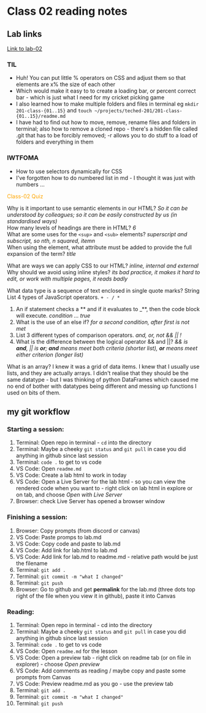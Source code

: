 # Class 02 reading notes

## Lab links

[Link to lab-02](lab-02-a/lab-02-a.html)

### TIL

- Huh! You can put little % operators on CSS and adjust them so that elements are x% the size of each other
- Which would make it easy to to create a loading bar, or percent correct bar - which is just what I need for my cricket picking game
- I also learned how to make multiple folders and files in terminal eg `mkdir 201-class-{01..15}` and `touch ~/projects/teched-201/201-class-{01..15}/readme.md`
- I have had to find out how to move, remove, rename files and folders in terminal; also how to remove a cloned repo - there's a hidden file called .git that has to be forcibly removed; -r allows you to do stuff to a load of folders and everything in them

### IWTFOMA

- How to use selectors dynamically for CSS
- I've forgotten how to do numbered list in md - I thought it was just with numbers ...

<p style="color:orange; font: 30px">Class-02 Quiz</p>

Why is it important to use semantic elements in our HTML? _So it can be understood by colleagues; so it can be easily constructed by us (in standardised ways)_  
How many levels of headings are there in HTML? _6_  
What are some uses for the `<sup>` and `<sub>` elements? _superscript and subscript, so nth, n squared, itemn_  
When using the <abbr> element, what attribute must be added to provide the full expansion of the term? _title_

What are ways we can apply CSS to our HTML? _inline, internal and external_  
Why should we avoid using inline styles? _its bad practice, it makes it hard to edit, or work with multiple pages, it reads badly_

What data type is a sequence of text enclosed in single quote marks? String  
List 4 types of JavaScript operators. `+ - / *`

1. An if statement checks a ** and if it evaluates to \_**, then the code block will execute. _condition ... true_
2. What is the use of an else if? _for a second condition, after first is not met_
3. List 3 different types of comparison operators. _and, or, not && || !_
4. What is the difference between the logical operator && and ||? _&& is **and**, || is **or**; **and** means meet both criteria (shorter list), **or** means meet either criterion (longer list)_

What is an array? I knew it was a grid of data items. I knew that I usually use lists, and they are actually arrays. I didn't realise that they should be the same datatype - but I was thinking of python DataFrames which caused me no end of bother with datatypes being different and messing up functions I used on bits of them.

## my git workflow

### Starting a session:

1. Terminal: Open repo in terminal - `cd` into the directory
2. Terminal: Maybe a cheeky `git status` and `git pull` in case you did anything in github since last session
3. Terminal: `code .` to get to vs code
4. VS Code: Open `readme.md`
5. VS Code: Create a lab html to work in today
6. VS Code: Open a Live Server for the lab html - so you can view the rendered code when you want to - right click on lab html in explore or on tab, and choose _Open with Live Server_
7. Browser: check Live Server has opened a browser window

### Finishing a session:

1. Browser: Copy prompts (from discord or canvas)
2. VS Code: Paste promps to lab.md
3. VS Code: Copy code and paste to lab.md
4. VS Code: Add link for lab.html to lab.md
5. VS Code: Add link for lab.md to readme.md - relative path would be just the filename
6. Terminal: `git add . `
7. Terminal: `git commit -m "what I changed"`
8. Terminal: `git push`
9. Browser: Go to github and get **permalink** for the lab.md (three dots top right of the file when you view it in github), paste it into Canvas

### Reading:

1. Terminal: Open repo in terminal - cd into the directory
2. Terminal: Maybe a cheeky `git status` and `git pull` in case you did anything in github since last session
3. Terminal: `code .` to get to vs code
4. VS Code: Open `readme.md` for the lesson
5. VS Code: Open a preview tab - right click on readme tab (or on file in explorer) - choose _Open preview_
6. VS Code: Add comments as reading / maybe copy and paste some prompts from Canvas
7. VS Code: Preview readme.md as you go - use the preview tab
8. Terminal: `git add . `
9. Terminal: `git commit -m "what I changed"`
10. Terminal: `git push`

